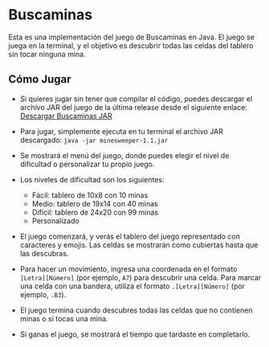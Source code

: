 # Buscaminas
Esta es una implementación del juego de Buscaminas en Java. El juego se juega en la terminal, y el objetivo es descubrir todas las celdas del tablero sin tocar ninguna mina.

## Cómo Jugar
- Si quieres jugar sin tener que compilar el código, puedes descargar el archivo JAR del juego de la última release desde el siguiente enlace: [Descargar Buscaminas JAR](https://github.com/j04npou/Minesweeper/releases/tag/1.1)

- Para jugar, simplemente ejecuta en tu terminal el archivo JAR descargado:
`java -jar minesweeper-1.1.jar`

-  Se mostrará el menú del juego, donde puedes elegir el nivel de dificultad o personalizar tu propio juego.
    
-  Los niveles de dificultad son los siguientes:
    
    -   Fácil: tablero de 10x8 con 10 minas
    -   Medio: tablero de 19x14 con 40 minas
    -   Difícil: tablero de 24x20 con 99 minas
    -   Personalizado
    
-  El juego comenzará, y verás el tablero del juego representado con caracteres y emojis. Las celdas se mostrarán como cubiertas hasta que las descubras.
    
-  Para hacer un movimiento, ingresa una coordenada en el formato `[Letra][Número]` (por ejemplo, `A7`) para descubrir una celda. Para marcar una celda con una bandera, utiliza el formato `.[Letra][Número]` (por ejemplo, `.B3`).
    
- El juego termina cuando descubres todas las celdas que no contienen minas o si tocas una mina.
    
-  Si ganas el juego, se mostrará el tiempo que tardaste en completarlo.
